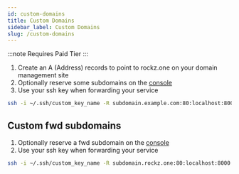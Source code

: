 ```yaml
---
id: custom-domains
title: Custom Domains
sidebar_label: Custom Domains
slug: /custom-domains
---
```


:::note
Requires Paid Tier
:::

1. Create an A (Address) records to point to rockz.one on your domain management site
2. Optionally reserve some subdomains on the [console](subdomains)
3. Use your ssh key when forwarding your service

```bash
ssh -i ~/.ssh/custom_key_name -R subdomain.example.com:80:localhost:8000 rockz.one
```

## Custom fwd subdomains
1. Optionally reserve a fwd subdomain on the [console](subdomains)
2. Use your ssh key when forwarding your service
```bash
ssh -i ~/.ssh/custom_key_name -R subdomain.rockz.one:80:localhost:8000 rockz.one
```
